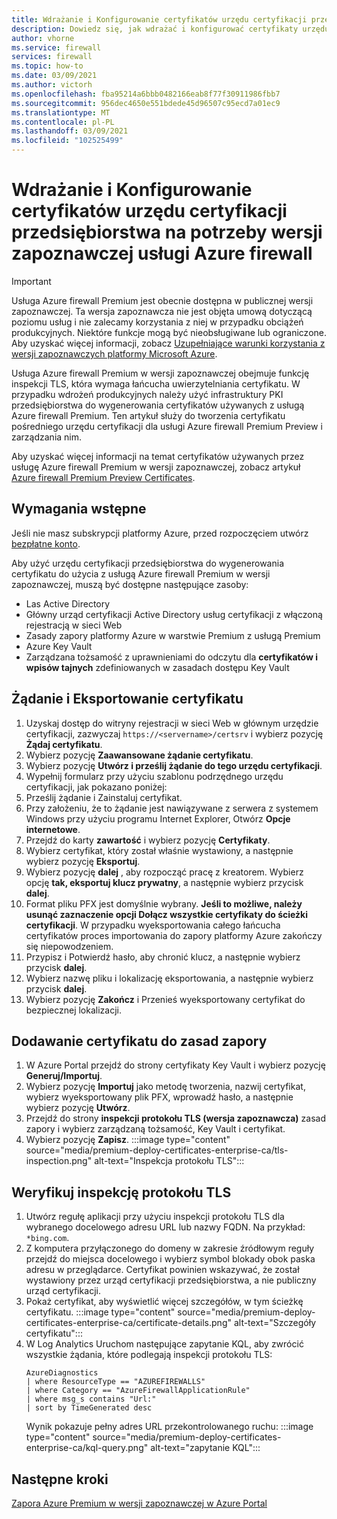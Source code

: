 ```yaml
---
title: Wdrażanie i Konfigurowanie certyfikatów urzędu certyfikacji przedsiębiorstwa dla usługi Azure firewall Premium Preview
description: Dowiedz się, jak wdrażać i konfigurować certyfikaty urzędu certyfikacji przedsiębiorstwa dla usługi Azure firewall Premium Preview.
author: vhorne
ms.service: firewall
services: firewall
ms.topic: how-to
ms.date: 03/09/2021
ms.author: victorh
ms.openlocfilehash: fba95214a6bbb0482166eab8f77f30911986fbb7
ms.sourcegitcommit: 956dec4650e551bdede45d96507c95ecd7a01ec9
ms.translationtype: MT
ms.contentlocale: pl-PL
ms.lasthandoff: 03/09/2021
ms.locfileid: "102525499"
---
```

# <a name="deploy-and-configure-enterprise-ca-certificates-for-azure-firewall-preview"></a>Wdrażanie i Konfigurowanie certyfikatów urzędu certyfikacji przedsiębiorstwa na potrzeby wersji zapoznawczej usługi Azure firewall

> [!IMPORTANT]
> Usługa Azure firewall Premium jest obecnie dostępna w publicznej wersji zapoznawczej.
> Ta wersja zapoznawcza nie jest objęta umową dotyczącą poziomu usług i nie zalecamy korzystania z niej w przypadku obciążeń produkcyjnych. Niektóre funkcje mogą być nieobsługiwane lub ograniczone. Aby uzyskać więcej informacji, zobacz [Uzupełniające warunki korzystania z wersji zapoznawczych platformy Microsoft Azure](https://azure.microsoft.com/support/legal/preview-supplemental-terms/).


Usługa Azure firewall Premium w wersji zapoznawczej obejmuje funkcję inspekcji TLS, która wymaga łańcucha uwierzytelniania certyfikatu. W przypadku wdrożeń produkcyjnych należy użyć infrastruktury PKI przedsiębiorstwa do wygenerowania certyfikatów używanych z usługą Azure firewall Premium. Ten artykuł służy do tworzenia certyfikatu pośredniego urzędu certyfikacji dla usługi Azure firewall Premium Preview i zarządzania nim.

Aby uzyskać więcej informacji na temat certyfikatów używanych przez usługę Azure firewall Premium w wersji zapoznawczej, zobacz artykuł [Azure firewall Premium Preview Certificates](premium-certificates.md).

## <a name="prerequisites"></a>Wymagania wstępne

Jeśli nie masz subskrypcji platformy Azure, przed rozpoczęciem utwórz [bezpłatne konto](https://azure.microsoft.com/free/?WT.mc_id=A261C142F).

Aby użyć urzędu certyfikacji przedsiębiorstwa do wygenerowania certyfikatu do użycia z usługą Azure firewall Premium w wersji zapoznawczej, muszą być dostępne następujące zasoby: 

- Las Active Directory 
- Główny urząd certyfikacji Active Directory usług certyfikacji z włączoną rejestracją w sieci Web 
- Zasady zapory platformy Azure w warstwie Premium z usługą Premium 
- Azure Key Vault 
- Zarządzana tożsamość z uprawnieniami do odczytu dla **certyfikatów i wpisów tajnych** zdefiniowanych w zasadach dostępu Key Vault 

## <a name="request-and-export-a-certificate"></a>Żądanie i Eksportowanie certyfikatu

1. Uzyskaj dostęp do witryny rejestracji w sieci Web w głównym urzędzie certyfikacji, zazwyczaj `https://<servername>/certsrv` i wybierz pozycję **Żądaj certyfikatu**.
1. Wybierz pozycję **Zaawansowane żądanie certyfikatu**.
1. Wybierz pozycję **Utwórz i prześlij żądanie do tego urzędu certyfikacji**.
1. Wypełnij formularz przy użyciu szablonu podrzędnego urzędu certyfikacji, jak pokazano poniżej:
1. Prześlij żądanie i Zainstaluj certyfikat.
1. Przy założeniu, że to żądanie jest nawiązywane z serwera z systemem Windows przy użyciu programu Internet Explorer, Otwórz **Opcje internetowe**.
1. Przejdź do karty **zawartość** i wybierz pozycję **Certyfikaty**.
1. Wybierz certyfikat, który został właśnie wystawiony, a następnie wybierz pozycję **Eksportuj**.
1. Wybierz pozycję **dalej** , aby rozpocząć pracę z kreatorem. Wybierz opcję **tak, eksportuj klucz prywatny**, a następnie wybierz przycisk **dalej**.
1. Format pliku PFX jest domyślnie wybrany. **Jeśli to możliwe, należy usunąć zaznaczenie opcji Dołącz wszystkie certyfikaty do ścieżki certyfikacji**. W przypadku wyeksportowania całego łańcucha certyfikatów proces importowania do zapory platformy Azure zakończy się niepowodzeniem.
1. Przypisz i Potwierdź hasło, aby chronić klucz, a następnie wybierz przycisk **dalej**.
1. Wybierz nazwę pliku i lokalizację eksportowania, a następnie wybierz przycisk **dalej**.
1. Wybierz pozycję **Zakończ** i Przenieś wyeksportowany certyfikat do bezpiecznej lokalizacji.

## <a name="add-the-certificate-to-a-firewall-policy"></a>Dodawanie certyfikatu do zasad zapory

1. W Azure Portal przejdź do strony certyfikaty Key Vault i wybierz pozycję **Generuj/Importuj**.
1. Wybierz pozycję **Importuj** jako metodę tworzenia, nazwij certyfikat, wybierz wyeksportowany plik PFX, wprowadź hasło, a następnie wybierz pozycję **Utwórz**.
1. Przejdź do strony **inspekcji protokołu TLS (wersja zapoznawcza)** zasad zapory i wybierz zarządzaną tożsamość, Key Vault i certyfikat. 
1. Wybierz pozycję **Zapisz**.
   :::image type="content" source="media/premium-deploy-certificates-enterprise-ca/tls-inspection.png" alt-text="Inspekcja protokołu TLS":::

## <a name="validate-tls-inspection"></a>Weryfikuj inspekcję protokołu TLS

1. Utwórz regułę aplikacji przy użyciu inspekcji protokołu TLS dla wybranego docelowego adresu URL lub nazwy FQDN.  Na przykład: `*bing.com`.
1. Z komputera przyłączonego do domeny w zakresie źródłowym reguły przejdź do miejsca docelowego i wybierz symbol blokady obok paska adresu w przeglądarce. Certyfikat powinien wskazywać, że został wystawiony przez urząd certyfikacji przedsiębiorstwa, a nie publiczny urząd certyfikacji.
1. Pokaż certyfikat, aby wyświetlić więcej szczegółów, w tym ścieżkę certyfikatu.
   :::image type="content" source="media/premium-deploy-certificates-enterprise-ca/certificate-details.png" alt-text="Szczegóły certyfikatu":::
1. W Log Analytics Uruchom następujące zapytanie KQL, aby zwrócić wszystkie żądania, które podlegają inspekcji protokołu TLS:
   ```
   AzureDiagnostics 
   | where ResourceType == "AZUREFIREWALLS" 
   | where Category == "AzureFirewallApplicationRule" 
   | where msg_s contains "Url:" 
   | sort by TimeGenerated desc
   ```
   Wynik pokazuje pełny adres URL przekontrolowanego ruchu: :::image type="content" source="media/premium-deploy-certificates-enterprise-ca/kql-query.png" alt-text="zapytanie KQL":::

## <a name="next-steps"></a>Następne kroki

[Zapora Azure Premium w wersji zapoznawczej w Azure Portal](premium-portal.md)
